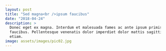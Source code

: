 ```yaml
---
layout: post
title: "Sed magna<br />ipsum faucibus"
date: "2018-04-24"
description: >
  Donec eget ex magna. Interdum et malesuada fames ac ante ipsum primis in
  faucibus. Pellentesque venenatis dolor imperdiet dolor mattis sagittis magna
  etiam.
image: assets/images/pic02.jpg
---
```

